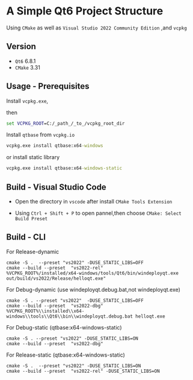 # A Simple Qt6 Project Structure 

Using `CMake` as well as `Visual Studio 2022 Community Edition` ,and `vcpkg`


## Version
- `Qt6` 6.8.1
- `CMake` 3.31



## Usage - Prerequisites
Install `vcpkg.exe`,

then
```cmd
set VCPKG_ROOT=C:/_path_/_to_/vcpkg_root_dir
```

Install `qtbase` from `vcpkg.io`

```cmd
vcpkg.exe install qtbase:x64-windows
```
or install static library

```cmd
vcpkg.exe install qtbase:x64-windows-static
```

## Build - Visual Studio Code


- Open the directory in `vscode` after install `CMake Tools Extension`

- Using `Ctrl + Shift + P` to open pannel,then choose `CMake: Select Build Preset`


## Build - CLI




For Release-dynamic
```
cmake -S .  --preset "vs2022" -DUSE_STATIC_LIBS=OFF
cmake --build --preset  "vs2022-rel"
%VCPKG_ROOT%/installed/x64-windows/tools/Qt6/bin/windeployqt.exe out/build/vs2022/Release/helloqt.exe"
```

For Debug-dynamic (use windeployqt.debug.bat,not windeployqt.exe)
```
cmake -S . --preset "vs2022"  -DUSE_STATIC_LIBS=OFF
cmake --build --preset  "vs2022-dbg"
%VCPKG_ROOT%\\installed\\x64-windows\\tools\\Qt6\\bin\\windeployqt.debug.bat helloqt.exe
```


For Debug-static (qtbase:x64-windows-static)
```
cmake -S . --preset "vs2022" -DUSE_STATIC_LIBS=ON
cmake --build --preset  "vs2022-dbg"
```

For Release-static (qtbase:x64-windows-static)
```
cmake -S .  --preset "vs2022" -DUSE_STATIC_LIBS=ON
cmake --build --preset  "vs2022-rel" -DUSE_STATIC_LIBS=ON
```




